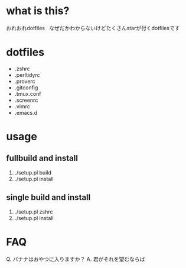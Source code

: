 # what is this?
おれおれdotfiles  
なぜだかわからないけどたくさんstarが付くdotfilesです

# dotfiles
* .zshrc
* .perltidyrc
* .proverc
* .gitconfig
* .tmux.conf
* .screenrc
* .vimrc
* .emacs.d

# usage
## fullbuild and install
1. ./setup.pl build
2. ./setup.pl install

## single build and install
1. ./setup.pl zshrc
2. ./setup.pl install

# FAQ
Q. バナナはおやつに入りますか？
A. 君がそれを望むならば

